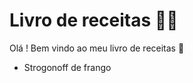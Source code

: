 # Livro de receitas :man_cook:



Olá ! Bem vindo ao meu livro de receitas :wave:

-  Strogonoff de frango

  